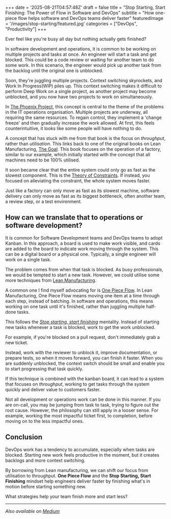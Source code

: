 +++
date = '2025-08-21T04:57:48Z'
draft = false
title = "Stop Starting, Start Finishing: The Power of Flow in Software and DevOps"
subtitle = "How one-piece flow helps software and DevOps teams deliver faster"
featuredImage = '/images/stop-starting/featured.jpg'
categories = ["DevOps", "Productivity"]
+++

Ever feel like you're busy all day but nothing actually gets finished?

In software development and operations, it is common to be working on multiple projects and tasks at once. An engineer will start a task and get blocked. This could be a code review or waiting for another team to do some work. In this scenario, the engineer would pick up another task from the backlog until the original one is unblocked.

Soon, they're juggling multiple projects. Context switching skyrockets, and Work In Progress(WIP) piles up. This context switching makes it difficult to perform Deep Work on a single project, as another project may become unblocked, and you now have two projects to work on simultaneously.

In [The Phoenix Project](https://www.amazon.co.uk/Phoenix-Project-DevOps-Helping-Business/dp/0988262592), this concept is central to the theme of the problems in the IT operations organisation. Multiple projects are underway, all requiring the same resources. To regain control, they implement a 'change freeze' and then gradually increase the work allowed. At first, this feels counterintuitive, it looks like some people will have nothing to do.

A concept that has stuck with me from that book is the focus on *throughput*, rather than *utilisation*. This links back to one of the original books on Lean Manufacturing, [The Goal](https://www.amazon.co.uk/Goal-Process-Ongoing-Improvement/dp/0566086654). This book focuses on the operation of a factory, similar to our example, which initially started with the concept that all machines need to be 100% utilised.

It soon became clear that the entire system could only go as fast as the slowest component. This is the [Theory of Constraints](https://en.wikipedia.org/wiki/Theory_of_constraints). If instead, you focused on alleviating the constraint, the whole system moves faster.

Just like a factory can only move as fast as its slowest machine, software delivery can only move as fast as its biggest bottleneck, often another team, a review step, or a test environment.

## How can we translate that to operations or software development?

It is common for Software Development teams and DevOps teams to adopt Kanban. In this approach, a board is used to make work visible, and cards are added to the board to indicate work moving through the system. This can be a digital board or a physical one. Typically, a single engineer will work on a single task.

The problem comes from when that task is blocked. As busy professionals, we would be tempted to start a new task. However, we could utilise some more techniques from [Lean Manufacturing](https://en.wikipedia.org/wiki/Lean_manufacturing).

A common one I find myself advocating for is [One Piece Flow](https://www.reliableplant.com/Read/14703/one-piece-flow). In Lean Manufacturing, One Piece Flow means moving one item at a time through each step, instead of batching. In software and operations, this means working on one task until it's finished, rather than juggling multiple half-done tasks.

This follows the [*Stop starting, start finishing*](https://kanbanbooks.com/stop-starting-start-finishing-book/) mentality. Instead of starting new tasks whenever a task is blocked, work to get the work unblocked.

For example, if you're blocked on a pull request, don't immediately grab a new ticket.

Instead, work with the reviewer to unblock it, improve documentation, or prepare tests, so when it moves forward, you can finish it faster. When you are suddenly unblocked, the context switch should be small and enable you to start progressing that task quickly.

If this technique is combined with the kanban board, it can lead to a system that focuses on *throughput*, working to get tasks through the system quickly and deliver value to customers faster.

Not all development or operations work can be done in this manner. If you are on-call, you may be jumping from task to task, trying to figure out the root cause. However, the philosophy can still apply in a looser sense. For example, working the most impactful ticket first, to completion, before moving on to the less impactful ones.

## Conclusion

DevOps work has a tendency to accumulate, especially when tasks are blocked. Starting new work feels productive in the moment, but it creates backlogs and more context switching.

By borrowing from Lean manufacturing, we can shift our focus from utilisation to throughput. **One Piece Flow** and the **Stop Starting, Start Finishing** mindset help engineers deliver faster by finishing what's in motion before starting something new.

What strategies help your team finish more and start less?

---

*Also available on [Medium](https://medium.com/devopsengineering/stop-starting-start-finishing-how-to-improve-devops-flow-with-lean-principles-abc123def456)*
